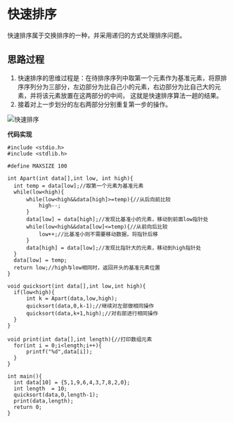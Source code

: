 # 快速排序

  快速排序属于交换排序的一种，并采用递归的方式处理排序问题。
## 思路过程
  1. 快速排序的思维过程是：在待排序序列中取第一个元素作为基准元素，将原排序序列分为三部分，左边部分为比自己小的元素，右边部分为比自己大的元素，并将该元素放置在这两部分的中间，
  这就是快速排序算法一趟的结果。
  2. 接着对上一步划分的左右两部分分别重复第一步的操作。
  
  ![快速排序](https://ss1.bdstatic.com/70cFuXSh_Q1YnxGkpoWK1HF6hhy/it/u=2204553250,24011707&fm=26&gp=0.jpg)
  
  **代码实现**
  ```
  #include <stdio.h>
#include <stdlib.h>

#define MAXSIZE 100

int Apart(int data[],int low, int high){
    int temp = data[low];//取第一个元素为基准元素
    while(low<high){
        while(low<high&&data[high]>=temp){//从后向前比较
            high--;
        }
        data[low] = data[high];//发现比基准小的元素，移动到前面low指针处
        while(low<high&&data[low]<=temp){//从前向后比较
            low++;//比基准小则不需要移动数据，将指针后移
        }
        data[high] = data[low];//发现比指针大的元素，移动到high指针处
    }
    data[low] = temp;
    return low;//high与low相同时，返回开头的基准元素位置
}

void quicksort(int data[],int low,int high){
    if(low<high){
        int k = Apart(data,low,high);
        quicksort(data,0,k-1);//继续对左部做相同操作
        quicksort(data,k+1,high);//对右部进行相同操作
    }
}

void print(int data[],int length){//打印数组元素
    for(int i = 0;i<length;i++){
        printf("%d",data[i]);
    }
}

int main(){
    int data[10] = {5,1,9,6,4,3,7,8,2,0};
    int length  = 10;
    quicksort(data,0,length-1);
    print(data,length);
    return 0;
}
  ```
